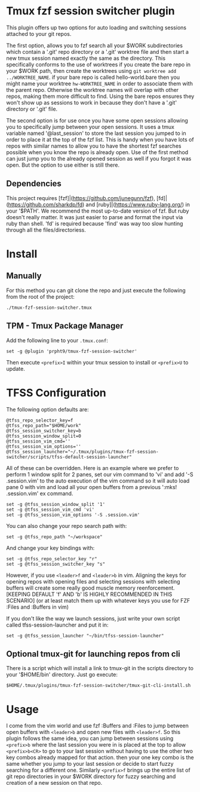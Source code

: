 # Tmux fzf session switcher plugin

This plugin offers up two options for auto loading and switching sessions attached to your git repos.

The first option, allows you to fzf search all your $WORK subdirectories which contain a '.git' repo directory or a '.git' worktree file and then start a new tmux session named exactly the same as the directory.  This specifically conforms to the use of worktrees if you create the bare repo in your $WORK path, then create the worktrees using `git worktree add ../WORKTREE_NAME`.  if your bare repo is called hello-world.bare then you might name your worktree `hw-WORKTREE_NAME` in order to associate them with the parent repo.  Otherwise the worktree names will overlap with other repos, making them more difficult to find.  Using the bare repos ensures they won't show up as sessions to work in because they don't have a '.git' directory or '.git' file. 

The second option is for use once you have some open sessions allowing you to specifically jump between your open sessions. It uses a tmux variable named '@last_session' to store the last session you jumped to in order to place it at the top of the fzf list.  This is handy when you have lots of repos with similar names to allow you to have the shortest fzf searches possible when you know the repo is already open.  Use of the first method can just jump you to the already opened session as well if you forgot it was open.  But the option to use either is still there.

## Dependencies

This project requires [fzf]|(https://github.com/junegunn/fzf), [fd]|(https://github.com/sharkdp/fd) and [ruby]|(https://www.ruby-lang.org/) in your '$PATH'.  We recommend the most up-to-date version of fzf.  But ruby doesn't really matter.  It was just easier to parse and format the input via ruby than shell.  'fd' is required because 'find' was way too slow hunting through all the files/directoriess.

# Install

## Manually

For this method you can git clone the repo and just execute the following from the root of the project:

``
./tmux-fzf-session-switcher.tmux
``

## TPM - Tmux Package Manager

Add the following line to your `.tmux.conf`:

```
set -g @plugin 'prpht9/tmux-fzf-session-switcher'
```

Then execute `<prefix>I` within your tmux session to install or ``<prefix>U`` to update.

# TFSS Configuration

The following option defaults are:

```
@tfss_repo_selector_key=f
@tfss_repo_path="$HOME/work"
@tfss_session_switcher_key=b
@tfss_session_window_split=0
@tfss_session_vim_cmd=''
@tfss_session_vim_options=''
@tfss_session_launcher="~/.tmux/plugins/tmux-fzf-session-switcher/scripts/tfss-default-session-launcher"
```

All of these can be overridden.  Here is an example where we prefer to perform 1 window split for 2 panes, set our vim command to 'vi' and add '-S .session.vim' to the auto execution of the vim command so it will auto load pane 0 with vim and load all your open buffers from a previous ':mks! .session.vim' ex command.

```
set -g @tfss_session_window_split '1'
set -g @tfss_session_vim_cmd 'vi'
set -g @tfss_session_vim_options '-S .session.vim'
```

You can also change your repo search path with:

```
set -g @tfss_repo_path "~/workspace"
```

And change your key bindings with:

```
set -g @tfss_repo_selector_key "r"
set -g @tfss_session_switcher_key "s"
```

However, if you use ``<leader>f`` and ``<leader>b`` in vim.  Aligning the keys for opening repos with opening files and selecting sessions with selecting buffers will create some really good muscle memory reenforcement. [KEEPING DEFAULT 'f' AND 'b' IS HIGHLY RECOMMENDED IN THIS SCENARIO]  (or at least match them up with whatever keys you use for FZF :Files and :Buffers in vim)

If you don't like the way we launch sessions, just write your own script called tfss-session-launcher and put it in:

```
set -g @tfss_session_launcher "~/bin/tfss-session-launcher"
```

## Optional tmux-git for launching repos from cli

There is a script which will install a link to tmux-git in the scripts directory to your '$HOME/bin' directory.  Just go execute:

``
$HOME/.tmux/plugins/tmux-fzf-session-switcher/tmux-git-cli-install.sh
``

# Usage

I come from the vim world and use fzf :Buffers and :Files to jump between open buffers with `<leader>b` and open new files with `<leader>f`.  So this plugin follows the same idea, you can jump between sessions using `<prefix>b` where the last session you were in is placed at the top to allow `<prefix>b<CR>` to go to your last session without having to use the other two key combos already mapped for that action.  then your one key combo is the same whether you jump to your last session or decide to start fuzzy searching for a different one.  Similarly `<prefix>f` brings up the entire list of git repo directories in your $WORK directory for fuzzy searching and creation of a new session on that repo.


